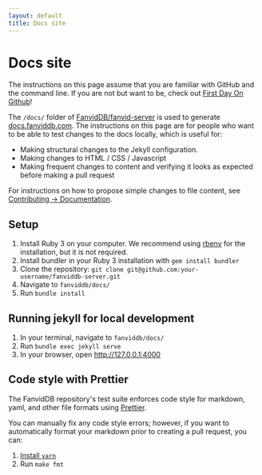 ```yaml
---
layout: default
title: Docs site
---
```


# Docs site

<div class="alert alert-info" role="alert">
  The instructions on this page assume that you are familiar with GitHub and the command line.
  If you are not but want to be, check out <a href="https://lab.github.com/githubtraining/first-day-on-github">First Day On Github</a>!
</div>

The `/docs/` folder of [FanvidDB/fanvid-server](https://github.com/FanvidDB/fanviddb-server) is used to generate [docs.fanviddb.com](https://docs.fanviddb.com). The instructions on this page are for people who want to be able to test changes to the docs locally, which is useful for:

- Making structural changes to the Jekyll configuration.
- Making changes to HTML / CSS / Javascript
- Making frequent changes to content and verifying it looks as expected before making a pull request

For instructions on how to propose simple changes to file content, see [Contributing -> Documentation](/contributing/documentation.html).

## Setup

1. Install Ruby 3 on your computer. We recommend using
   [rbenv](https://github.com/rbenv/rbenv#readme) for the installation, but it is not required.
1. Install bundler in your Ruby 3 installation with `gem install bundler`
1. Clone the repository: `git clone git@github.com:your-username/fanviddb-server.git`
1. Navigate to `fanviddb/docs/`
1. Run `bundle install`

## Running jekyll for local development

1. In your terminal, navigate to `fanviddb/docs/`
2. Run `bundle exec jekyll serve`
3. In your browser, open <http://127.0.0.1:4000>

## Code style with Prettier

The FanvidDB repository's test suite enforces code style for markdown, yaml, and other file formats using [Prettier](https://prettier.io/).

You can manually fix any code style errors; however, if you want to automatically format your markdown prior to creating a pull request, you can:

1. [Install `yarn`](https://classic.yarnpkg.com/en/docs/install#mac-stable)
2. Run `make fmt`

